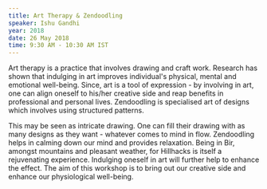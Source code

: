 ```yaml
---
title: Art Therapy & Zendoodling
speaker: Ishu Gandhi
year: 2018
date: 26 May 2018
time: 9:30 AM - 10:30 AM IST
---
```

Art therapy is a practice that involves drawing and craft work. Research has shown that indulging in art improves individual's physical, mental and emotional well-being. Since, art is a tool of expression - by involving in art, one can align oneself to his/her creative side and reap benefits in professional and personal lives.
Zendoodling is specialised art of designs which involves using structured patterns.

This may be seen as intricate drawing. One can fill their drawing with as many designs as they want - whatever comes to mind in flow. Zendoodling helps in calming down our mind and provides relaxation. 
Being in Bir, amongst mountains and pleasant weather, for Hillhacks is itself a rejuvenating experience. Indulging oneself in art will further help to enhance the effect.
The aim of this workshop is to bring out our creative side and enhance our physiological well-being.